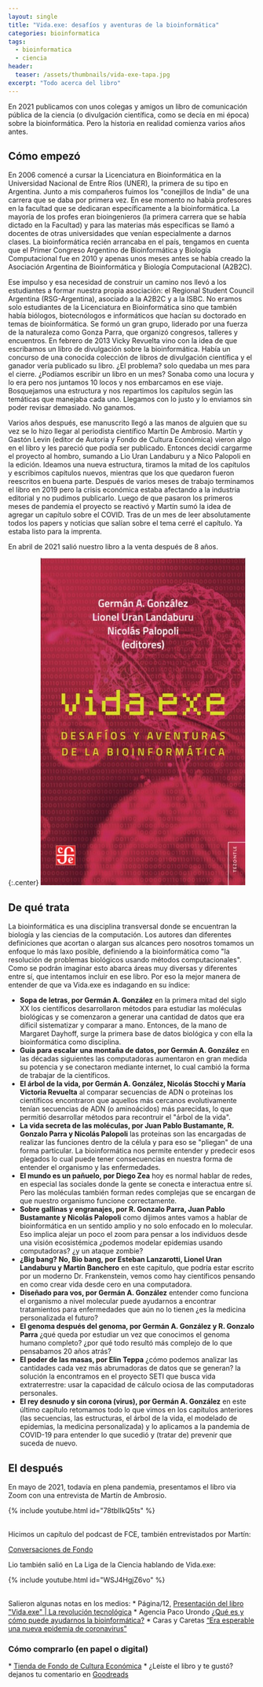 ```yaml
---
layout: single
title: "Vida.exe: desafíos y aventuras de la bioinformática"
categories: bioinformatica
tags:
  - bioinformatica
  - ciencia
header:
  teaser: /assets/thumbnails/vida-exe-tapa.jpg
excerpt: "Todo acerca del libro"
---
```

En 2021 publicamos con unos colegas y amigos un libro de comunicación pública de la ciencia (o divulgación científica, como se decía en mi época) sobre la bioinformática. Pero la historia en realidad comienza varios años antes.

<h2>Cómo empezó</h2>
En 2006 comencé a cursar la Licenciatura en Bioinformática en la Universidad Nacional de Entre Ríos (UNER), la primera de su tipo en Argentina. Junto a mis compañeros fuimos los "conejillos de India" de una carrera que se daba por primera vez. En ese momento no había profesores en la facultad que se dedicaran específicamente a la bioinformática. La mayoría de los profes eran bioingenieros (la primera carrera que se había dictado en la Facultad) y para las materias más específicas se llamó a docentes de otras universidades que venían especialmente a darnos clases. La bioinformática recién arrancaba en el país, tengamos en cuenta que el Primer Congreso Argentino de Bioinformática y Biología Computacional fue en 2010 y apenas unos meses antes se había creado la Asociación Argentina de Bioinformática y Biología Computacional (A2B2C).

Ese impulso y esa necesidad de construir un camino nos llevó a los estudiantes a formar nuestra propia asociación: el Regional Student Council Argentina (RSG-Argentina), asociado a la A2B2C y a la ISBC. No eramos solo estudiantes de la Licenciatura en Bioinformática sino que también había biólogos, biotecnólogos e informáticos que hacían su doctorado en temas de bioinformática. Se formó un gran grupo, liderado por una fuerza de la naturaleza como Gonza Parra, que organizó congresos, talleres y encuentros. En febrero de 2013 Vicky Revuelta vino con la idea de que escribamos un libro de divulgación sobre la bioinformática. Había un concurso de una conocida colección de libros de divulgación científica y el ganador vería publicado su libro. ¿El problema? solo quedaba un mes para el cierre. ¿Podíamos escribir un libro en un mes? Sonaba como una locura y lo era pero nos juntamos 10 locos y nos embarcamos en ese viaje. Bosquejamos una estructura y nos repartimos los capítulos según las temáticas que manejaba cada uno. Llegamos con lo justo y lo enviamos sin poder revisar demasiado. No ganamos.

Varios años después, ese manuscrito llegó a las manos de alguien que su vez se lo hizo llegar al periodista científico Martín De Ambrosio. Martín y Gastón Levin (editor de Autoria y Fondo de Cultura Económica) vieron algo en el libro y les pareció que podía ser publicado. Entonces decidí cargarme el proyecto al hombro, sumando a Lio Uran Landaburu y a Nico Palopoli en la edición. Ideamos una nueva estructura, tiramos la mitad de los capítulos y escribimos capítulos nuevos, mientras que los que quedaron fueron reescritos en buena parte. Después de varios meses de trabajo terminamos el libro en 2019 pero la crisis económica estaba afectando a la industria editorial y no pudimos publicarlo. Luego de que pasaron los primeros meses de pandemia el proyecto se reactivó y Martín sumó la idea de agregar un capítulo sobre el COVID. Tras de un mes de leer absolutamente todos los papers y noticias que salían sobre el tema cerré el capítulo. Ya estaba listo para la imprenta.

En abril de 2021 salió nuestro libro a la venta después de 8 años.

{:.center}
![vidaexe](/assets/img/posts/bioinfo/Vida.exe-AAVV.jpg)

<h2>De qué trata</h2>
La bioinformática es una disciplina transversal donde se encuentran la biología y las ciencias de la computación. Los autores dan diferentes definiciones que acortan o alargan sus alcances pero nosotros tomamos un enfoque lo más laxo posible, definiendo a la bioinformática como "la resolución de problemas biológicos usando métodos computacionales". Como se podrán imaginar esto abarca áreas muy diversas y diferentes entre sí, que intentamos incluir en ese libro. Por eso la mejor manera de entender de que va Vida.exe es indagando en su índice:

* **Sopa de letras, por Germán A. González** en la primera mitad del siglo XX los científicos desarrollaron métodos para estudiar las moléculas biológicas y se comenzaron a generar una cantidad de datos que era díficil sistematizar y comparar a mano. Entonces, de la mano de Margaret Dayhoff, surge la primera base de datos biológica y con ella la bioinformática como disciplina. 
* **Guía para escalar una montaña de datos, por Germán A. González** en las décadas siguientes las computadoras aumentaron en gran medida su potencia y se conectaron mediante internet, lo cual cambió la forma de trabajar de la científicos.
* **El árbol de la vida, por Germán A. González, Nicolás Stocchi y María Victoria Revuelta** al comparar secuencias de ADN o proteínas los científicos encontraron que aquellos más cercanos evolutivamente tenían secuencias de ADN (o aminoácidos) más parecidas, lo que permitió desarrollar métodos para recontruir el "árbol de la vida". 
* **La vida secreta de las moléculas, por Juan Pablo Bustamante, R. Gonzalo Parra y Nicolás Palopoli** las proteínas son las encargadas de realizar las funciones dentro de la célula y para eso se "pliegan" de una forma particular. La bioinformática nos permite entender y predecir esos plegados lo cual puede tener consecuencias en nuestra forma de entender el organismo y las enfermedades.
* **El mundo es un pañuelo, por Diego Zea** hoy es normal hablar de redes, en especial las sociales donde la gente se conecta e interactua entre sí. Pero las moléculas también forman redes complejas que se encargan de que nuestro organismo funcione correctamente.
* **Sobre gallinas y engranajes, por R. Gonzalo Parra, Juan Pablo Bustamante y Nicolás Palopoli** como dijimos antes vamos a hablar de bioinformática en un sentido amplio y no solo enfocado en lo molecular. Eso implica alejar un poco el zoom para pensar a los individuos desde una visión ecosistémica ¿podemos modelar epidemias usando computadoras? ¿y un ataque zombie?
* **¿Big bang? No, Bio bang, por Esteban Lanzarotti, Lionel Uran Landaburu y Martín Banchero** en este capitulo, que podría estar escrito por un moderno Dr. Frankenstein, vemos como hay científicos pensando en como crear vida desde cero en una computadora.
* **Diseñado para vos, por Germán A. González** entender como funciona el organismo a nivel molecular puede ayudarnos a encontrar tratamientos para enfermedades que aún no lo tienen ¿es la medicina personalizada el futuro?
* **El genoma después del genoma, por Germán A. González y R. Gonzalo Parra** ¿qué queda por estudiar un vez que conocimos el genoma humano completo? ¿por qué todo resultó más complejo de lo que pensabamos 20 años atrás?
* **El poder de las masas, por Elin Teppa** ¿cómo podemos analizar las cantidades cada vez más abrumadoras de datos que se generan? la solución la encontramos en el proyecto SETI que busca vida extraterrestre: usar la capacidad de cálculo ociosa de las computadoras personales.
* **El rey desnudo y sin corona (virus), por Germán A. González** en este último capítulo retomamos todo lo que vimos en los capitulos anteriores (las secuencias, las estructuras, el árbol de la vida, el modelado de epidemias, la medicina personalizada) y lo aplicamos a la pandemia de COVID-19 para entender lo que sucedió y (tratar de) prevenir que suceda de nuevo.

<h2>El después</h2>
En mayo de 2021, todavía en plena pandemia, presentamos el libro via Zoom con una entrevista de Martín de Ambrosio.

{% include youtube.html id="78tblIkQ5ts" %}

<br/>
Hicimos un capítulo del podcast de FCE, también entrevistados por Martín:

<a href="https://fce.com.ar/cdf/vida-exe-desafios-y-aventuras-de-la-bioinformatica/">Conversaciones de Fondo</a>

Lio también salió en La Liga de la Ciencia hablando de Vida.exe:

{% include youtube.html id="WSJ4HgjZ6vo" %}

<br/>
Salieron algunas notas en los medios:
* Página/12, <a href="https://www.pagina12.com.ar/341994-la-revolucion-tecnologica">Presentación del libro "Vida.exe" | La revolución tecnológica</a>
* Agencia Paco Urondo <a href="https://www.agenciapacourondo.com.ar/debates/que-es-y-como-puede-ayudarnos-la-bioinformatica">¿Qué es y cómo puede ayudarnos la bioinformática?</a>
* Caras y Caretas <a href="https://carasycaretas.org.ar/2021/06/30/era-esperable-una-nueva-epidemia-de-coronavirus/">“Era esperable una nueva epidemia de coronavirus”</a>

<h3>Cómo comprarlo (en papel o digital)</h3>
* <a href="https://fce.com.ar/tienda/ciencia-y-tecnologia/vida-exe/">Tienda de Fondo de Cultura Económica</a>
* ¿Leíste el libro y te gustó? dejanos tu comentario en <a href="https://www.goodreads.com/book/show/57955704-vida-exe">Goodreads</a>


